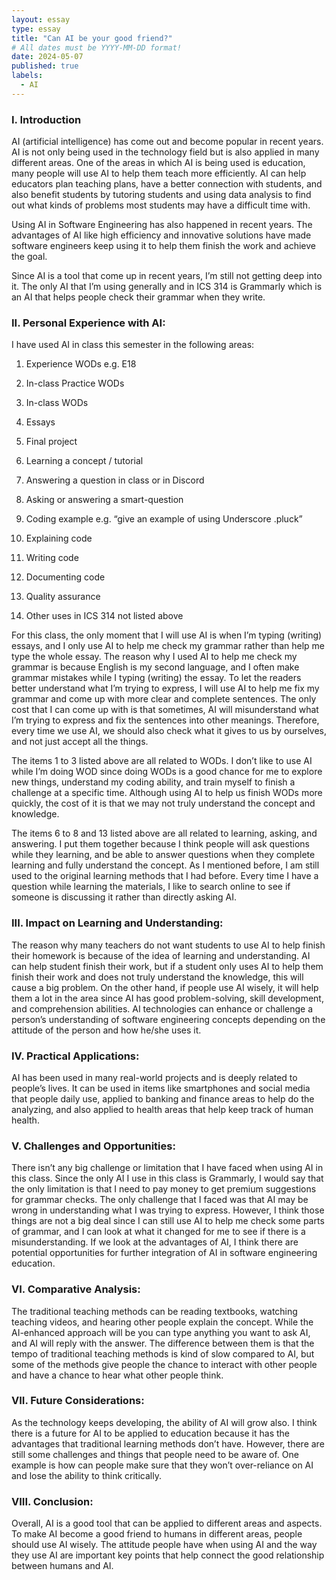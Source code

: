 ```yaml
---
layout: essay
type: essay
title: "Can AI be your good friend?"
# All dates must be YYYY-MM-DD format!
date: 2024-05-07
published: true
labels:
  - AI
---
```


### I. Introduction

AI (artificial intelligence) has come out and become popular in recent years. AI is not only being used in the technology field but is also applied in many different areas. One of the areas in which AI is being used is education, many people will use AI to help them teach more efficiently. AI can help educators plan teaching plans, have a better connection with students, and also benefit students by tutoring students and using data analysis to find out what kinds of problems most students may have a difficult time with.

Using AI in Software Engineering has also happened in recent years. The advantages of AI like high efficiency and innovative solutions have made software engineers keep using it to help them finish the work and achieve the goal.

Since AI is a tool that come up in recent years, I’m still not getting deep into it. The only AI that I’m using generally and in ICS 314 is Grammarly which is an AI that helps people check their grammar when they write.

### II. Personal Experience with AI:
I have used AI in class this semester in the following areas:

  1. Experience WODs e.g. E18

  2. In-class Practice WODs

  3. In-class WODs

  4. Essays

  5. Final project

  6. Learning a concept / tutorial

  7. Answering a question in class or in Discord

  8. Asking or answering a smart-question

  9. Coding example e.g. “give an example of using Underscore .pluck”

  10. Explaining code

  11. Writing code

  12. Documenting code

  13. Quality assurance 

  14. Other uses in ICS 314 not listed above





For this class, the only moment that I will use AI is when I’m typing (writing) essays, and I only use AI to help me check my grammar rather than help me type the whole essay. The reason why I used AI to help me check my grammar is because English is my second language, and I often make grammar mistakes while I typing (writing) the essay. To let the readers better understand what I’m trying to express, I will use AI to help me fix my grammar and come up with more clear and complete sentences. The only cost that I can come up with is that sometimes, AI will misunderstand what I’m trying to express and fix the sentences into other meanings. Therefore, every time we use AI, we should also check what it gives to us by ourselves, and not just accept all the things.


The items 1 to 3 listed above are all related to WODs. I don’t like to use AI while I’m doing WOD since doing WODs is a good chance for me to explore new things, understand my coding ability, and train myself to finish a challenge at a specific time. Although using AI to help us finish WODs more quickly, the cost of it is that we may not truly understand the concept and knowledge.

The items 6 to 8 and 13 listed above are all related to learning, asking, and answering. I put them together because I think people will ask questions while they learning, and be able to answer questions when they complete learning and fully understand the concept. As I mentioned before, I am still used to the original learning methods that I had before. Every time I have a question while learning the materials, I like to search online to see if someone is discussing it rather than directly asking AI.

### III. Impact on Learning and Understanding:

The reason why many teachers do not want students to use AI to help finish their homework is because of the idea of learning and understanding. AI can help student finish their work, but if a student only uses AI to help them finish their work and does not truly understand the knowledge, this will cause a big problem. On the other hand, if people use AI wisely, it will help them a lot in the area since AI has good problem-solving, skill development, and comprehension abilities. AI technologies can enhance or challenge a person’s understanding of software engineering concepts depending on the attitude of the person and how he/she uses it.


### IV. Practical Applications:

AI has been used in many real-world projects and is deeply related to people’s lives. It can be used in items like smartphones and social media that people daily use, applied to banking and finance areas to help do the analyzing, and also applied to health areas that help keep track of human health.


### V. Challenges and Opportunities:

There isn’t any big challenge or limitation that I have faced when using AI in this class. Since the only AI I use in this class is Grammarly, I would say that the only limitation is that I need to pay money to get premium suggestions for grammar checks. The only challenge that I faced was that  AI may be wrong in understanding what I was trying to express. However, I think those things are not a big deal since I can still use AI to help me check some parts of grammar, and I can look at what it changed for me to see if there is a misunderstanding. If we look at the advantages of AI, I think there are potential opportunities for further integration of AI in software engineering education.

### VI. Comparative Analysis:

The traditional teaching methods can be reading textbooks, watching teaching videos, and hearing other people explain the concept. While the AI-enhanced approach will be you can type anything you want to ask AI, and AI will reply with the answer. The difference between them is that the tempo of traditional teaching methods is kind of slow compared to AI, but some of the methods give people the chance to interact with other people and have a chance to hear what other people think.  


### VII. Future Considerations:

As the technology keeps developing, the ability of AI will grow also. I think there is a future for AI to be applied to education because it has the advantages that traditional learning methods don’t have. However, there are still some challenges and things that people need to be aware of. One example is how can people make sure that they won’t over-reliance on AI and lose the ability to think critically. 

### VIII. Conclusion:

Overall, AI is a good tool that can be applied to different areas and aspects. To make AI become a good friend to humans in different areas, people should use AI wisely. The attitude people have when using AI and the way they use AI are important key points that help connect the good relationship between humans and AI.

